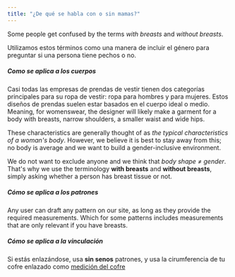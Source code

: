 ```yaml
---
title: "¿De qué se habla con o sin mamas?"
---
```


Some people get confused by the terms *with breasts* and *without breasts*.

Utilizamos estos términos como una manera de incluir el género para preguntar si una persona tiene pechos o no.

##### Como se aplica a los cuerpos

Casi todas las empresas de prendas de vestir tienen dos categorías principales para su ropa de vestir: ropa para hombres y para mujeres. Estos diseños de prendas suelen estar basados en el cuerpo ideal o medio. Meaning, for womenswear, the designer will likely make a garment for a body with breasts, narrow shoulders, a smaller waist and wide hips.

These characteristics are generally thought of as *the typical characteristics of a woman's body*. However, we believe it is best to stay away from this; no body is average and we want to build a gender-inclusive environment.

We do not want to exclude anyone and we think that *body shape ≠ gender*. That's why we use the terminology **with breasts** and **without breasts**, simply asking whether a person has breast tissue or not.

##### Cómo se aplica a los patrones

Any user can draft any pattern on our site, as long as they provide the required measurements. Which for some patterns includes measurements that are only relevant if you have breasts.

##### Cómo se aplica a la vinculación

Si estás enlazándose, usa **sin senos** patrones, y usa la cirumferencia de tu cofre enlazado como [medición del cofre](/docs/measurements/chest/)
